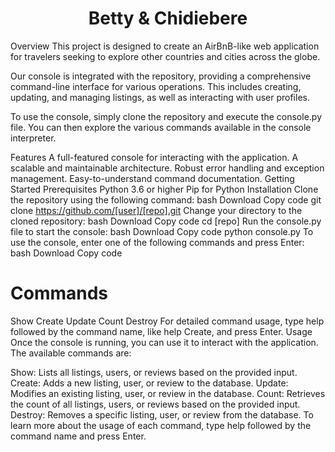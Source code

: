 <h1 align="center">Betty & Chidiebere</h1> 
Overview
This project is designed to create an AirBnB-like web application for travelers seeking to explore other countries and cities across the globe.

Our console is integrated with the repository, providing a comprehensive command-line interface for various operations. This includes creating, updating, and managing listings, as well as interacting with user profiles.

To use the console, simply clone the repository and execute the console.py file. You can then explore the various commands available in the console interpreter.

Features
A full-featured console for interacting with the application.
A scalable and maintainable architecture.
Robust error handling and exception management.
Easy-to-understand command documentation.
Getting Started
Prerequisites
Python 3.6 or higher
Pip for Python
Installation
Clone the repository using the following command:
bash
Download
Copy code
git clone https://github.com/[user]/[repo].git
Change your directory to the cloned repository:
bash
Download
Copy code
cd [repo]
Run the console.py file to start the console:
bash
Download
Copy code
python console.py
To use the console, enter one of the following commands and press Enter:
bash
Download
Copy code
# Commands
Show
Create
Update
Count
Destroy
For detailed command usage, type help followed by the command name, like help Create, and press Enter.
Usage
Once the console is running, you can use it to interact with the application. The available commands are:

Show: Lists all listings, users, or reviews based on the provided input.
Create: Adds a new listing, user, or review to the database.
Update: Modifies an existing listing, user, or review in the database.
Count: Retrieves the count of all listings, users, or reviews based on the provided input.
Destroy: Removes a specific listing, user, or review from the database.
To learn more about the usage of each command, type help followed by the command name and press Enter.
